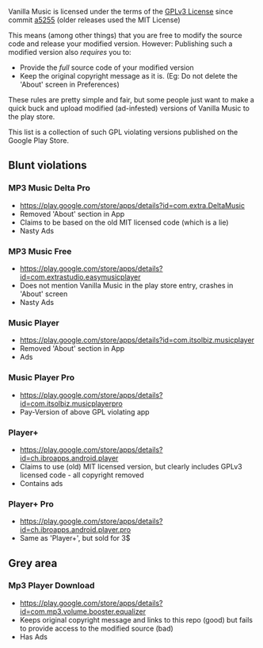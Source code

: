 Vanilla Music is licensed under the terms of the [GPLv3 License](https://github.com/vanilla-music/vanilla/blob/master/LICENSE) 
since commit [a5255](https://github.com/vanilla-music/vanilla/commit/a525523bf1bb5dadfef544843966936c46e8310f) (older releases used the MIT License)

This means (among other things) that you are free to modify the source code and release your modified version.
However: Publishing such a modified version also *requires* you to:

* Provide the *full* source code of your modified version
* Keep the original copyright message as it is. (Eg: Do not delete the 'About' screen in Preferences)

These rules are pretty simple and fair, but some people just want to make a quick buck and upload modified (ad-infested) versions 
of Vanilla Music to the play store.

This list is a collection of such GPL violating versions published on the Google Play Store.


## Blunt violations

### MP3 Music Delta Pro
* https://play.google.com/store/apps/details?id=com.extra.DeltaMusic
* Removed 'About' section in App
* Claims to be based on the old MIT licensed code (which is a lie)
* Nasty Ads

### MP3 Music Free
* https://play.google.com/store/apps/details?id=com.extrastudio.easymusicplayer
* Does not mention Vanilla Music in the play store entry, crashes in 'About' screen
* Nasty Ads

### Music Player
* https://play.google.com/store/apps/details?id=com.itsolbiz.musicplayer
* Removed 'About' section in App
* Ads

### Music Player Pro
* https://play.google.com/store/apps/details?id=com.itsolbiz.musicplayerpro
* Pay-Version of above GPL violating app

### Player+
* https://play.google.com/store/apps/details?id=ch.ibroapps.android.player
* Claims to use (old) MIT licensed version, but clearly includes GPLv3 licensed code - all copyright removed
* Contains ads

### Player+ Pro
* https://play.google.com/store/apps/details?id=ch.ibroapps.android.player.pro
* Same as 'Player+', but sold for 3$

## Grey area

### Mp3 Player Download
* https://play.google.com/store/apps/details?id=com.mp3.volume.booster.equalizer
* Keeps original copyright message and links to this repo (good) but fails to provide access to the modified source (bad)
* Has Ads
